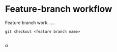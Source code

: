 # Feature-branch workflow


Feature branch work.. ...

```git checkout <feature branch name>```

## 

$\alpha$

